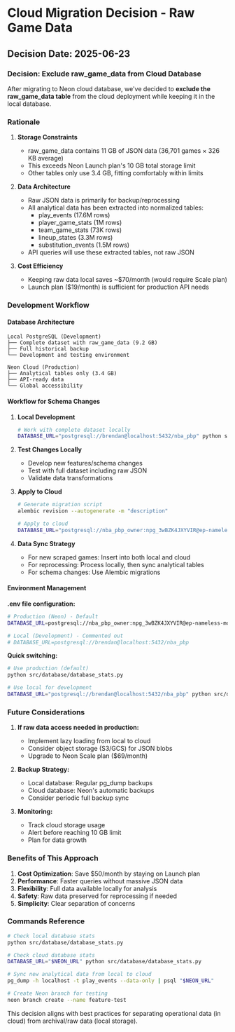 # Cloud Migration Decision - Raw Game Data

## Decision Date: 2025-06-23

### Decision: Exclude raw_game_data from Cloud Database

After migrating to Neon cloud database, we've decided to **exclude the raw_game_data table** from the cloud deployment while keeping it in the local database.

### Rationale

1. **Storage Constraints**
   - raw_game_data contains 11 GB of JSON data (36,701 games × 326 KB average)
   - This exceeds Neon Launch plan's 10 GB total storage limit
   - Other tables only use 3.4 GB, fitting comfortably within limits

2. **Data Architecture**
   - Raw JSON data is primarily for backup/reprocessing
   - All analytical data has been extracted into normalized tables:
     - play_events (17.6M rows)
     - player_game_stats (1M rows)
     - team_game_stats (73K rows)
     - lineup_states (3.3M rows)
     - substitution_events (1.5M rows)
   - API queries will use these extracted tables, not raw JSON

3. **Cost Efficiency**
   - Keeping raw data local saves ~$70/month (would require Scale plan)
   - Launch plan ($19/month) is sufficient for production API needs

### Development Workflow

#### Database Architecture
```
Local PostgreSQL (Development)
├── Complete dataset with raw_game_data (9.2 GB)
├── Full historical backup
└── Development and testing environment

Neon Cloud (Production)
├── Analytical tables only (3.4 GB)
├── API-ready data
└── Global accessibility
```

#### Workflow for Schema Changes

1. **Local Development**
   ```bash
   # Work with complete dataset locally
   DATABASE_URL="postgresql://brendan@localhost:5432/nba_pbp" python script.py
   ```

2. **Test Changes Locally**
   - Develop new features/schema changes
   - Test with full dataset including raw JSON
   - Validate data transformations

3. **Apply to Cloud**
   ```bash
   # Generate migration script
   alembic revision --autogenerate -m "description"
   
   # Apply to cloud
   DATABASE_URL="postgresql://nba_pbp_owner:npg_3wBZK4JXYVIR@ep-nameless-morning-a88pbjet-pooler.eastus2.azure.neon.tech/nba_pbp?sslmode=require" alembic upgrade head
   ```

4. **Data Sync Strategy**
   - For new scraped games: Insert into both local and cloud
   - For reprocessing: Process locally, then sync analytical tables
   - For schema changes: Use Alembic migrations

#### Environment Management

**.env file configuration:**
```bash
# Production (Neon) - Default
DATABASE_URL=postgresql://nba_pbp_owner:npg_3wBZK4JXYVIR@ep-nameless-morning-a88pbjet-pooler.eastus2.azure.neon.tech/nba_pbp?sslmode=require

# Local (Development) - Commented out
# DATABASE_URL=postgresql://brendan@localhost:5432/nba_pbp
```

**Quick switching:**
```bash
# Use production (default)
python src/database/database_stats.py

# Use local for development
DATABASE_URL="postgresql://brendan@localhost:5432/nba_pbp" python src/database/database_stats.py
```

### Future Considerations

1. **If raw data access needed in production:**
   - Implement lazy loading from local to cloud
   - Consider object storage (S3/GCS) for JSON blobs
   - Upgrade to Neon Scale plan ($69/month)

2. **Backup Strategy:**
   - Local database: Regular pg_dump backups
   - Cloud database: Neon's automatic backups
   - Consider periodic full backup sync

3. **Monitoring:**
   - Track cloud storage usage
   - Alert before reaching 10 GB limit
   - Plan for data growth

### Benefits of This Approach

1. **Cost Optimization**: Save $50/month by staying on Launch plan
2. **Performance**: Faster queries without massive JSON data
3. **Flexibility**: Full data available locally for analysis
4. **Safety**: Raw data preserved for reprocessing if needed
5. **Simplicity**: Clear separation of concerns

### Commands Reference

```bash
# Check local database stats
python src/database/database_stats.py

# Check cloud database stats  
DATABASE_URL="$NEON_URL" python src/database/database_stats.py

# Sync new analytical data from local to cloud
pg_dump -h localhost -t play_events --data-only | psql "$NEON_URL"

# Create Neon branch for testing
neon branch create --name feature-test
```

This decision aligns with best practices for separating operational data (in cloud) from archival/raw data (local storage).